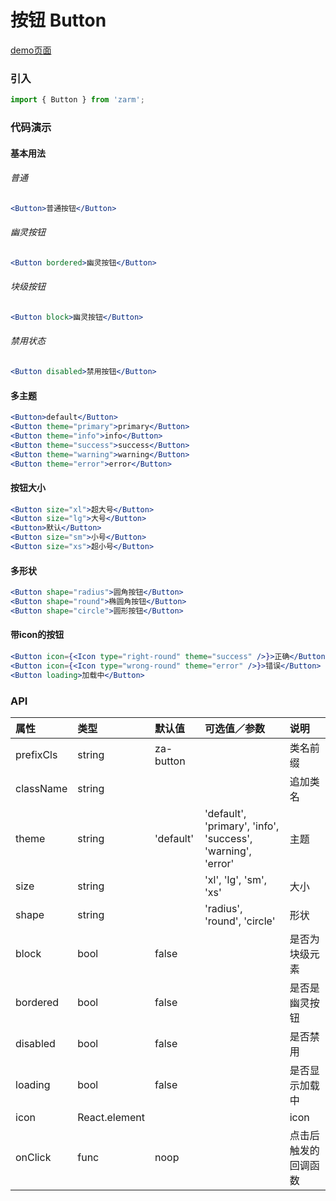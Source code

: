 # 按钮 Button

[demo页面](https://zhongantecheng.github.io/zarm/#/button)

### 引入

```js
import { Button } from 'zarm';
```

### 代码演示

#### 基本用法

###### 普通
```jsx
<Button>普通按钮</Button>
```

###### 幽灵按钮
```jsx
<Button bordered>幽灵按钮</Button>
```

###### 块级按钮
```jsx
<Button block>幽灵按钮</Button>
```

###### 禁用状态
```jsx
<Button disabled>禁用按钮</Button>
```

#### 多主题
```jsx
<Button>default</Button>
<Button theme="primary">primary</Button>
<Button theme="info">info</Button>
<Button theme="success">success</Button>
<Button theme="warning">warning</Button>
<Button theme="error">error</Button>
```

#### 按钮大小
```jsx
<Button size="xl">超大号</Button>
<Button size="lg">大号</Button>
<Button>默认</Button>
<Button size="sm">小号</Button>
<Button size="xs">超小号</Button>
```

#### 多形状
```jsx
<Button shape="radius">圆角按钮</Button>
<Button shape="round">椭圆角按钮</Button>
<Button shape="circle">圆形按钮</Button>
```

#### 带icon的按钮
```jsx
<Button icon={<Icon type="right-round" theme="success" />}>正确</Button>
<Button icon={<Icon type="wrong-round" theme="error" />}>错误</Button>
<Button loading>加载中</Button>
```


### API

| 属性 | 类型 | 默认值 | 可选值／参数 | 说明 |
| :--- | :--- | :--- | :--- | :--- |
| prefixCls | string | za-button | | 类名前缀 |
| className | string | | | 追加类名 |
| theme | string | 'default' | 'default', 'primary', 'info', 'success', 'warning', 'error' | 主题 |
| size | string | | 'xl', 'lg', 'sm', 'xs' | 大小 |
| shape | string | | 'radius', 'round', 'circle' | 形状 |
| block | bool | false | | 是否为块级元素 |
| bordered | bool | false | | 是否是幽灵按钮 |
| disabled | bool | false | | 是否禁用 |
| loading | bool | false | | 是否显示加载中 |
| icon | React.element | | | icon |
| onClick | func | noop | | 点击后触发的回调函数 |




